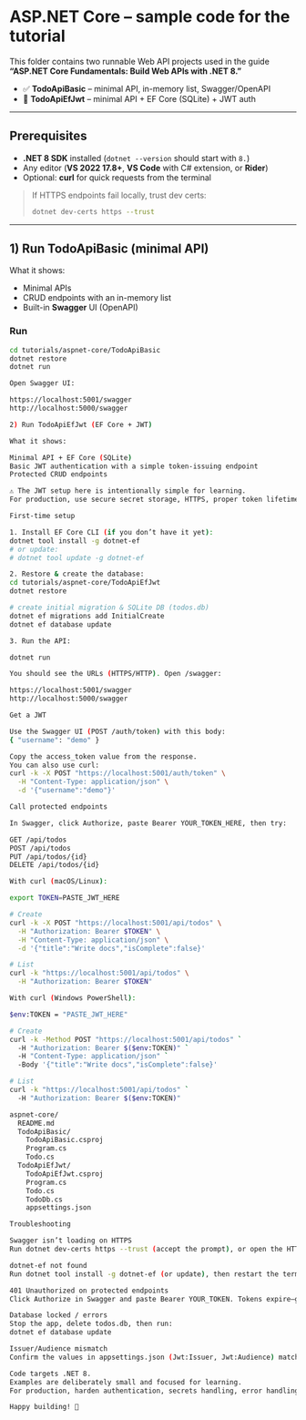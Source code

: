 # ASP.NET Core – sample code for the tutorial

This folder contains two runnable Web API projects used in the guide  
**“ASP.NET Core Fundamentals: Build Web APIs with .NET 8.”**

- ✅ **TodoApiBasic** – minimal API, in-memory list, Swagger/OpenAPI
- 🔐 **TodoApiEfJwt** – minimal API + EF Core (SQLite) + JWT auth

---

## Prerequisites

- **.NET 8 SDK** installed (`dotnet --version` should start with `8.`)
- Any editor (**VS 2022 17.8+**, **VS Code** with C# extension, or **Rider**)
- Optional: **curl** for quick requests from the terminal

> If HTTPS endpoints fail locally, trust dev certs:
>
> ```bash
> dotnet dev-certs https --trust
> ```

---

## 1) Run **TodoApiBasic** (minimal API)

What it shows:

- Minimal APIs
- CRUD endpoints with an in-memory list
- Built-in **Swagger** UI (OpenAPI)

### Run

```bash
cd tutorials/aspnet-core/TodoApiBasic
dotnet restore
dotnet run

Open Swagger UI:

https://localhost:5001/swagger
http://localhost:5000/swagger

2) Run TodoApiEfJwt (EF Core + JWT)

What it shows:

Minimal API + EF Core (SQLite)
Basic JWT authentication with a simple token-issuing endpoint
Protected CRUD endpoints

⚠️ The JWT setup here is intentionally simple for learning.
For production, use secure secret storage, HTTPS, proper token lifetimes/refresh, etc.

First-time setup

1. Install EF Core CLI (if you don’t have it yet):
dotnet tool install -g dotnet-ef
# or update:
# dotnet tool update -g dotnet-ef

2. Restore & create the database:
cd tutorials/aspnet-core/TodoApiEfJwt
dotnet restore

# create initial migration & SQLite DB (todos.db)
dotnet ef migrations add InitialCreate
dotnet ef database update

3. Run the API:

dotnet run

You should see the URLs (HTTPS/HTTP). Open /swagger:

https://localhost:5001/swagger
http://localhost:5000/swagger

Get a JWT

Use the Swagger UI (POST /auth/token) with this body:
{ "username": "demo" }

Copy the access_token value from the response.
You can also use curl:
curl -k -X POST "https://localhost:5001/auth/token" \
  -H "Content-Type: application/json" \
  -d '{"username":"demo"}'

Call protected endpoints

In Swagger, click Authorize, paste Bearer YOUR_TOKEN_HERE, then try:

GET /api/todos
POST /api/todos
PUT /api/todos/{id}
DELETE /api/todos/{id}

With curl (macOS/Linux):

export TOKEN=PASTE_JWT_HERE

# Create
curl -k -X POST "https://localhost:5001/api/todos" \
  -H "Authorization: Bearer $TOKEN" \
  -H "Content-Type: application/json" \
  -d '{"title":"Write docs","isComplete":false}'

# List
curl -k "https://localhost:5001/api/todos" \
  -H "Authorization: Bearer $TOKEN"

With curl (Windows PowerShell):

$env:TOKEN = "PASTE_JWT_HERE"

# Create
curl -k -Method POST "https://localhost:5001/api/todos" `
  -H "Authorization: Bearer $($env:TOKEN)" `
  -H "Content-Type: application/json" `
  -Body '{"title":"Write docs","isComplete":false}'

# List
curl -k "https://localhost:5001/api/todos" `
  -H "Authorization: Bearer $($env:TOKEN)"

aspnet-core/
  README.md
  TodoApiBasic/
    TodoApiBasic.csproj
    Program.cs
    Todo.cs
  TodoApiEfJwt/
    TodoApiEfJwt.csproj
    Program.cs
    Todo.cs
    TodoDb.cs
    appsettings.json

Troubleshooting

Swagger isn’t loading on HTTPS
Run dotnet dev-certs https --trust (accept the prompt), or open the HTTP URL.

dotnet-ef not found
Run dotnet tool install -g dotnet-ef (or update), then restart the terminal.

401 Unauthorized on protected endpoints
Click Authorize in Swagger and paste Bearer YOUR_TOKEN. Tokens expire—get a new one if needed.

Database locked / errors
Stop the app, delete todos.db, then run:
dotnet ef database update

Issuer/Audience mismatch
Confirm the values in appsettings.json (Jwt:Issuer, Jwt:Audience) match token creation config in Program.cs.

Code targets .NET 8.
Examples are deliberately small and focused for learning.
For production, harden authentication, secrets handling, error handling, logging, and deployment settings.

Happy building! 🚀


